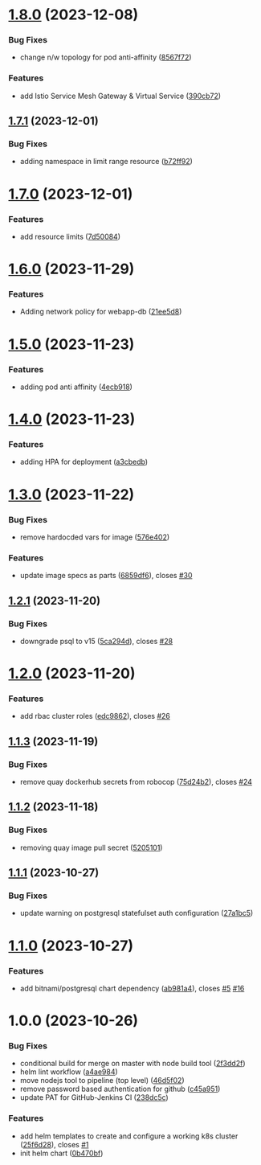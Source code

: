 # [1.8.0](https://github.com/csye7125-fall2023-group05/webapp-helm-chart/compare/v1.7.1...v1.8.0) (2023-12-08)


### Bug Fixes

* change n/w topology for pod anti-affinity ([8567f72](https://github.com/csye7125-fall2023-group05/webapp-helm-chart/commit/8567f724556ac45b65232380914cab5af421eb83))


### Features

* add Istio Service Mesh Gateway & Virtual Service ([390cb72](https://github.com/csye7125-fall2023-group05/webapp-helm-chart/commit/390cb72818fa27e621079a5810a325d1281671ee))

## [1.7.1](https://github.com/csye7125-fall2023-group05/webapp-helm-chart/compare/v1.7.0...v1.7.1) (2023-12-01)


### Bug Fixes

* adding namespace in limit range resource ([b72ff92](https://github.com/csye7125-fall2023-group05/webapp-helm-chart/commit/b72ff9218ffb86cb1d2f11f4c7b800a6253833ad))

# [1.7.0](https://github.com/csye7125-fall2023-group05/webapp-helm-chart/compare/v1.6.0...v1.7.0) (2023-12-01)


### Features

* add resource limits ([7d50084](https://github.com/csye7125-fall2023-group05/webapp-helm-chart/commit/7d5008499655b6f37a156f6cb7ffa535e8a5a0cd))

# [1.6.0](https://github.com/csye7125-fall2023-group05/webapp-helm-chart/compare/v1.5.0...v1.6.0) (2023-11-29)


### Features

* Adding network policy for webapp-db ([21ee5d8](https://github.com/csye7125-fall2023-group05/webapp-helm-chart/commit/21ee5d8485ee92d03345280700e5f992a1182645))

# [1.5.0](https://github.com/csye7125-fall2023-group05/webapp-helm-chart/compare/v1.4.0...v1.5.0) (2023-11-23)


### Features

* adding pod anti affinity ([4ecb918](https://github.com/csye7125-fall2023-group05/webapp-helm-chart/commit/4ecb91869ef7653b648ef073eca91e22b3d08b3c))

# [1.4.0](https://github.com/csye7125-fall2023-group05/webapp-helm-chart/compare/v1.3.0...v1.4.0) (2023-11-23)


### Features

* adding HPA for deployment ([a3cbedb](https://github.com/csye7125-fall2023-group05/webapp-helm-chart/commit/a3cbedbc70a95cc4192d2035b72105c822793b94))

# [1.3.0](https://github.com/csye7125-fall2023-group05/webapp-helm-chart/compare/v1.2.1...v1.3.0) (2023-11-22)


### Bug Fixes

* remove hardocded vars for image ([576e402](https://github.com/csye7125-fall2023-group05/webapp-helm-chart/commit/576e4027b0053a22cd112001d87e1f9c1a2f38ea))


### Features

* update image specs as parts ([6859df6](https://github.com/csye7125-fall2023-group05/webapp-helm-chart/commit/6859df634021e28dfbde4f4256037408666ed560)), closes [#30](https://github.com/csye7125-fall2023-group05/webapp-helm-chart/issues/30)

## [1.2.1](https://github.com/csye7125-fall2023-group05/webapp-helm-chart/compare/v1.2.0...v1.2.1) (2023-11-20)


### Bug Fixes

* downgrade psql to v15 ([5ca294d](https://github.com/csye7125-fall2023-group05/webapp-helm-chart/commit/5ca294de4c1a4a89ef22d3162ec43492bb65238a)), closes [#28](https://github.com/csye7125-fall2023-group05/webapp-helm-chart/issues/28)

# [1.2.0](https://github.com/csye7125-fall2023-group05/webapp-helm-chart/compare/v1.1.3...v1.2.0) (2023-11-20)


### Features

* add rbac cluster roles ([edc9862](https://github.com/csye7125-fall2023-group05/webapp-helm-chart/commit/edc98621184b94cf8c875f87ce4c420a16d7d57c)), closes [#26](https://github.com/csye7125-fall2023-group05/webapp-helm-chart/issues/26)

## [1.1.3](https://github.com/csye7125-fall2023-group05/webapp-helm-chart/compare/v1.1.2...v1.1.3) (2023-11-19)


### Bug Fixes

* remove quay dockerhub secrets from robocop ([75d24b2](https://github.com/csye7125-fall2023-group05/webapp-helm-chart/commit/75d24b29459e422c95733a2a66e956790600a34b)), closes [#24](https://github.com/csye7125-fall2023-group05/webapp-helm-chart/issues/24)

## [1.1.2](https://github.com/csye7125-fall2023-group05/webapp-helm-chart/compare/v1.1.1...v1.1.2) (2023-11-18)


### Bug Fixes

* removing quay image pull secret ([5205101](https://github.com/csye7125-fall2023-group05/webapp-helm-chart/commit/5205101e72ddfd550534375f81ce0bf8fc83afa5))

## [1.1.1](https://github.com/csye7125-fall2023-group05/webapp-helm-chart/compare/v1.1.0...v1.1.1) (2023-10-27)


### Bug Fixes

* update warning on postgresql statefulset auth configuration ([27a1bc5](https://github.com/csye7125-fall2023-group05/webapp-helm-chart/commit/27a1bc5f1612b466a9259a9d4afa7fbdd31203ad))

# [1.1.0](https://github.com/csye7125-fall2023-group05/webapp-helm-chart/compare/v1.0.0...v1.1.0) (2023-10-27)


### Features

* add bitnami/postgresql chart dependency ([ab981a4](https://github.com/csye7125-fall2023-group05/webapp-helm-chart/commit/ab981a49e6f7813bd7965fd419a95781e8911546)), closes [#5](https://github.com/csye7125-fall2023-group05/webapp-helm-chart/issues/5) [#16](https://github.com/csye7125-fall2023-group05/webapp-helm-chart/issues/16)

# 1.0.0 (2023-10-26)


### Bug Fixes

* conditional build for merge on master with node build tool ([2f3dd2f](https://github.com/csye7125-fall2023-group05/webapp-helm-chart/commit/2f3dd2f92e69412751f4ccbad1921fceab80cbc9))
* helm lint workflow ([a4ae984](https://github.com/csye7125-fall2023-group05/webapp-helm-chart/commit/a4ae9844eef0746409960d9e9060c83f9e091901))
* move nodejs tool to pipeline (top level) ([46d5f02](https://github.com/csye7125-fall2023-group05/webapp-helm-chart/commit/46d5f026af35cf405262004ecb57a23346d5dc3a))
* remove password based authentication for github ([c45a951](https://github.com/csye7125-fall2023-group05/webapp-helm-chart/commit/c45a951973ba9201a2856c16dbee6aaec2196786))
* update PAT for GitHub-Jenkins CI ([238dc5c](https://github.com/csye7125-fall2023-group05/webapp-helm-chart/commit/238dc5ceb481cfbcd991aaf8b9f47e84119cec94))


### Features

* add helm templates to create and configure a working k8s cluster ([25f6d28](https://github.com/csye7125-fall2023-group05/webapp-helm-chart/commit/25f6d28788c1f0b7de991ffd7590807df9016f63)), closes [#1](https://github.com/csye7125-fall2023-group05/webapp-helm-chart/issues/1)
* init helm chart ([0b470bf](https://github.com/csye7125-fall2023-group05/webapp-helm-chart/commit/0b470bf9299868b42fb796084a7b579fc431511d))
